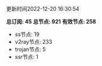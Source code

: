 更新时间2022-12-20 16:30:54

**总订阅: 45**
**总节点: 921**
**有效节点: 258**
- ss节点: 19
- v2ray节点: 233
- trojan节点: 5
- ssr节点: 1
